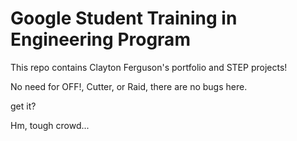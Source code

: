 # Google Student Training in Engineering Program

This repo contains Clayton Ferguson's portfolio and STEP projects! 

No need for OFF!, Cutter, or Raid, there are no bugs here.



get it? 



Hm, tough crowd... 
